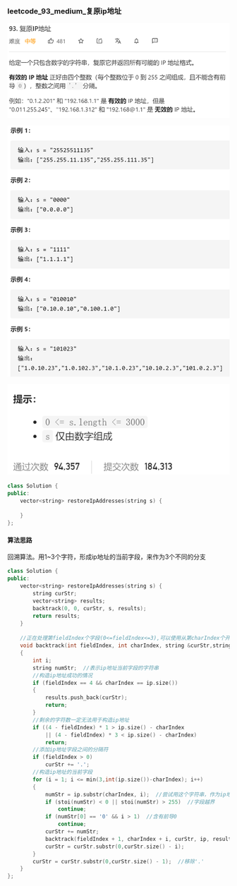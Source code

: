 ### leetcode_93_medium_复原ip地址

![image-20210110163121339](leetcode_93_medium_%E5%A4%8D%E5%8E%9Fip%E5%9C%B0%E5%9D%80.assets/image-20210110163121339.png)

![image-20210110163142787](leetcode_93_medium_%E5%A4%8D%E5%8E%9Fip%E5%9C%B0%E5%9D%80.assets/image-20210110163142787.png)

![image-20210110163154896](leetcode_93_medium_%E5%A4%8D%E5%8E%9Fip%E5%9C%B0%E5%9D%80.assets/image-20210110163154896.png)

```c++
class Solution {
public:
    vector<string> restoreIpAddresses(string s) {

    }
};
```

#### 算法思路

回溯算法。用1~3个字符，形成ip地址的当前字段，来作为3个不同的分支

```c++
class Solution {
public:
	vector<string> restoreIpAddresses(string s) {
		string curStr;
		vector<string> results;
		backtrack(0, 0, curStr, s, results);
		return results;
	}

	//正在处理第fieldIndex个字段(0<=fieldIndex<=3),可以使用从第charIndex个开始的字符,处理ip地址字符串 ip
	void backtrack(int fieldIndex, int charIndex, string &curStr,string &ip, vector<string> &results)
	{
		int i;
		string numStr;  //表示ip地址当前字段的字符串
		//构造ip地址成功的情况
		if (fieldIndex == 4 && charIndex == ip.size())
		{
			results.push_back(curStr);
			return;
		}
		//剩余的字符数一定无法用于构造ip地址
		if ((4 - fieldIndex) * 1 > ip.size() - charIndex
			|| (4 - fieldIndex) * 3 < ip.size() - charIndex)
			return;
		//添加ip地址字段之间的分隔符
		if (fieldIndex > 0)
			curStr += '.';
		//构造ip地址的当前字段
		for (i = 1; i <= min(3,int(ip.size())-charIndex); i++)
		{
			numStr = ip.substr(charIndex, i);  //尝试用这个字符串，作为ip地址的当前字段
			if (stoi(numStr) < 0 || stoi(numStr) > 255)  //字段越界
				continue;
			if (numStr[0] == '0' && i > 1)  //含有前导0
				continue;
			curStr += numStr;
			backtrack(fieldIndex + 1, charIndex + i, curStr, ip, results);
			curStr = curStr.substr(0,curStr.size() - i);
		}
		curStr = curStr.substr(0,curStr.size() - 1);  //移除'.'
	}
};
```

